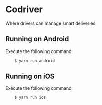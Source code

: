 # Codriver

Where drivers can manage smart deliveries.

## Running on Android

Execute the following command:

```bash
    $ yarn run android
```

## Running on iOS

Execute the following command:

```bash
    $ yarn run ios
```
